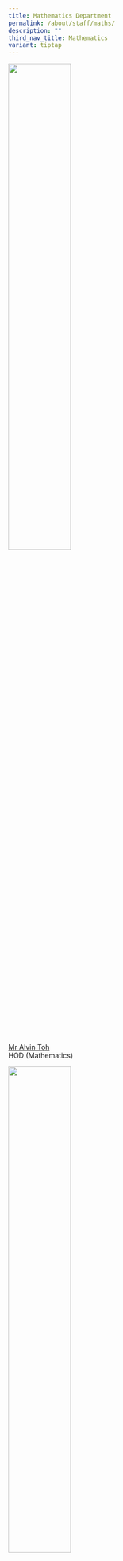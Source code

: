 ```yaml
---
title: Mathematics Department
permalink: /about/staff/maths/
description: ""
third_nav_title: Mathematics
variant: tiptap
---
```

<div class="isomer-image-wrapper"><img style="width:50%" height="auto" width="100%" src="/images/Staff/HOD-Alvin-Toh_s.jpg"></div><p><a href="https://eunoiajc.moe.edu.sg/about/staff/maths/mr-alvin-toh/" rel="noopener noreferrer nofollow" target="_blank">Mr Alvin Toh</a> <br>HOD (Mathematics)</p><div class="isomer-image-wrapper"><img style="width:50%" height="auto" width="100%" src="/images/Staff/Maths-Barry-Chia_s.jpg"></div><p><a href="https://eunoiajc.moe.edu.sg/about/staff/maths/mr-barry-chia/" rel="noopener noreferrer nofollow" target="_blank">Mr Barry Chia</a> <br>Deputy Head (Mathematics)</p><div class="isomer-image-wrapper"><img style="width:50%" height="auto" width="100%" src="/images/Staff/Maths-Lim-Yin_s.jpg"></div><p><a href="https://eunoiajc.moe.edu.sg/about/staff/maths/mr-lim-yin/" rel="noopener noreferrer nofollow" target="_blank">Mr Lim Yin</a> <br>Deputy Head (Mathematics)</p><div class="isomer-image-wrapper"><img style="width:50%" height="auto" width="100%" src="/images/Staff/Maths-Alex-Teo_s.jpg"></div><p><a href="https://eunoiajc.moe.edu.sg/about/staff/maths/mr-alex-teo/" rel="noopener noreferrer nofollow" target="_blank">Mr Alex Teo</a> <br>Teacher (Mathematics)</p><div class="isomer-image-wrapper"><img style="width:50%" height="auto" width="100%" src="/images/Staff/maths-chang-meng-pat_s.jpg"></div><p><a href="https://eunoiajc.moe.edu.sg/about/staff/maths/mr-chang-meng-pat/" rel="noopener noreferrer nofollow" target="_blank">Mr Chang Meng Pat</a><br>Teacher (Mathematics)</p><div class="isomer-image-wrapper"><img style="width:50%" height="auto" width="100%" src="/images/Staff/Maths-Chen-Jinquan_s.jpg"></div><p><a href="https://eunoiajc.moe.edu.sg/about/staff/maths/mr-chen-jinquan/" rel="noopener noreferrer nofollow" target="_blank">Mr Chen Jinquan</a> <br>Teacher (Mathematics)</p><div class="isomer-image-wrapper"><img style="width:50%" height="auto" width="100%" src="/images/Staff/Maths-Chng-Xian-Yi_s.jpg"></div><p><a href="https://eunoiajc.moe.edu.sg/about/staff/maths/mr-chng-xian-yi/" rel="noopener noreferrer nofollow" target="_blank">Mr Chng Xian Yi</a> <br>Teacher (Mathematics)</p><div class="isomer-image-wrapper"><img style="width:50%" height="auto" width="100%" src="/images/Staff/Maths-Chu-Wee-Yong_s.jpg"></div><p><a href="https://eunoiajc.moe.edu.sg/about/staff/maths/mr-chu-wee-yong/" rel="noopener noreferrer nofollow" target="_blank">Mr Chu Wee Yong</a> <br>Teacher (Mathematics)</p><div class="isomer-image-wrapper"><img style="width:50%" height="auto" width="100%" src="/images/Staff/Maths-Chua-Jian-Rong_s.jpg"></div><p><a href="https://eunoiajc.moe.edu.sg/about/staff/maths/mr-chua-jian-rong/" rel="noopener noreferrer nofollow" target="_blank">Mr Chua Jian Rong</a> <br>Teacher (Mathematics)</p><div class="isomer-image-wrapper"><img style="width:50%" height="auto" width="100%" src="/images/Staff/Maths-Clarice-Chan_s.jpg"></div><p><a href="https://eunoiajc.moe.edu.sg/about/staff/maths/ms-clarice-chan/" rel="noopener noreferrer nofollow" target="_blank">Ms Clarice Chan</a> <br>Teacher (Mathematics)</p><div class="isomer-image-wrapper"><img style="width:50%" height="auto" width="100%" src="/images/Staff/Kuang-Kim-Chun_s.jpg"></div><p><a href="https://eunoiajc.moe.edu.sg/about/staff/maths/mr-kuang-kim-chun/" rel="noopener noreferrer nofollow" target="_blank">Mr Kuang Kim Chun</a> <br>Teacher (Mathematics)</p><div class="isomer-image-wrapper"><img style="width:50%" height="auto" width="100%" src="/images/Staff/Maths-Lee-Boon-Ann_s.jpg"></div><p><a href="https://eunoiajc.moe.edu.sg/about/staff/maths/mr-lee-boon-ann/" rel="noopener noreferrer nofollow" target="_blank">Mr Lee Boon Ann</a> <br>Teacher (Mathematics)</p><div class="isomer-image-wrapper"><img style="width:50%" height="auto" width="100%" src="/images/Staff/Maths-Lee-Ngern-Sim_s.jpg"></div><p><a href="https://eunoiajc.moe.edu.sg/about/staff/maths/ms-lee-ngern-sim/" rel="noopener noreferrer nofollow" target="_blank">Ms Lee Ngern Sim</a> <br>Teacher (Mathematics)</p><div class="isomer-image-wrapper"><img style="width:50%" height="auto" width="100%" src="/images/Staff/Maths-Lim-Yen-Chui_s.jpg"></div><p><a href="https://eunoiajc.moe.edu.sg/about/staff/maths/ms-lim-yen-chui/" rel="noopener noreferrer nofollow" target="_blank">Ms Lim Yen Chui</a> <br>Teacher (Mathematics)</p><div class="isomer-image-wrapper"><img style="width:50%" height="auto" width="100%" src="/images/Staff/maths-lim-yoke-kuang_s.jpg"></div><p><a href="(https://eunoiajc.moe.edu.sg/about/staff/maths/mr-lim-yoke-kuang/" rel="noopener noreferrer nofollow" target="_blank">Mr Lim Yoke Kuang</a><br>Teacher (Mathematics)</p><div class="isomer-image-wrapper"><img style="width:50%" height="auto" width="100%" src="/images/Staff/Maths-Ng-Yixin_s.jpg"></div><p><a href="https://eunoiajc.moe.edu.sg/about/staff/maths/ms-ng-yixin/" rel="noopener noreferrer nofollow" target="_blank">Ms Ng Yixin</a><br>Teacher (Mathematics)</p><div class="isomer-image-wrapper"><img style="width:50%" height="auto" width="100%" src="/images/Staff/Maths-Ng-Phoon-Lai-Yong_s.jpg"></div><p><a href="https://eunoiajc.moe.edu.sg/about/staff/maths/mrs-ng-phoon-lai-yong/" rel="noopener noreferrer nofollow" target="_blank">Mrs Ng-Phoon Lai Yong</a><br>Teacher (Mathematics)</p><div class="isomer-image-wrapper"><img style="width:50%" height="auto" width="100%" src="/images/Staff/Maths-Tan-Khoon-Han_s.jpg"></div><p><a href="https://eunoiajc.moe.edu.sg/about/staff/maths/mr-tan-khoon-han/" rel="noopener noreferrer nofollow" target="_blank">Mr Tan Khoon Han</a><br>Teacher (Mathematics)</p>